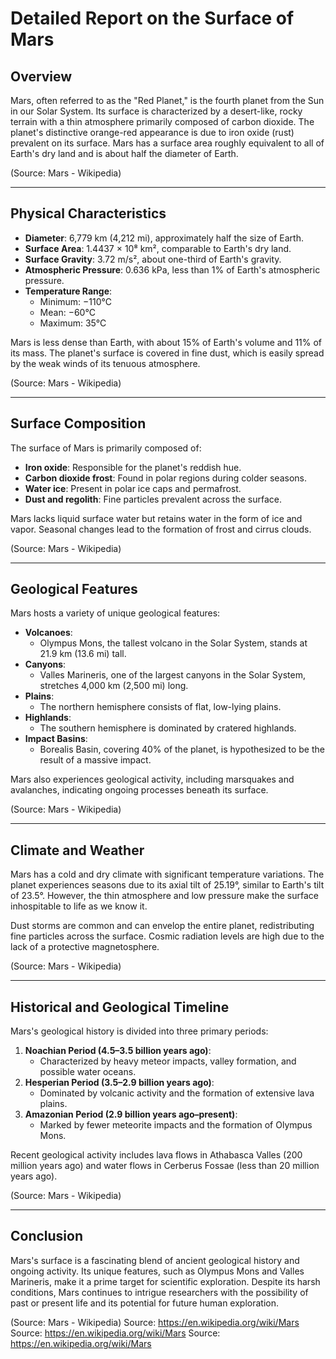 # Detailed Report on the Surface of Mars

## Overview
Mars, often referred to as the "Red Planet," is the fourth planet from the Sun in our Solar System. Its surface is characterized by a desert-like, rocky terrain with a thin atmosphere primarily composed of carbon dioxide. The planet's distinctive orange-red appearance is due to iron oxide (rust) prevalent on its surface. Mars has a surface area roughly equivalent to all of Earth's dry land and is about half the diameter of Earth.

(Source: Mars - Wikipedia)

---

## Physical Characteristics
- **Diameter**: 6,779 km (4,212 mi), approximately half the size of Earth.
- **Surface Area**: 1.4437 × 10⁸ km², comparable to Earth's dry land.
- **Surface Gravity**: 3.72 m/s², about one-third of Earth's gravity.
- **Atmospheric Pressure**: 0.636 kPa, less than 1% of Earth's atmospheric pressure.
- **Temperature Range**: 
  - Minimum: −110°C
  - Mean: −60°C
  - Maximum: 35°C

Mars is less dense than Earth, with about 15% of Earth's volume and 11% of its mass. The planet's surface is covered in fine dust, which is easily spread by the weak winds of its tenuous atmosphere.

(Source: Mars - Wikipedia)

---

## Surface Composition
The surface of Mars is primarily composed of:
- **Iron oxide**: Responsible for the planet's reddish hue.
- **Carbon dioxide frost**: Found in polar regions during colder seasons.
- **Water ice**: Present in polar ice caps and permafrost.
- **Dust and regolith**: Fine particles prevalent across the surface.

Mars lacks liquid surface water but retains water in the form of ice and vapor. Seasonal changes lead to the formation of frost and cirrus clouds.

(Source: Mars - Wikipedia)

---

## Geological Features
Mars hosts a variety of unique geological features:
- **Volcanoes**: 
  - Olympus Mons, the tallest volcano in the Solar System, stands at 21.9 km (13.6 mi) tall.
- **Canyons**: 
  - Valles Marineris, one of the largest canyons in the Solar System, stretches 4,000 km (2,500 mi) long.
- **Plains**: 
  - The northern hemisphere consists of flat, low-lying plains.
- **Highlands**: 
  - The southern hemisphere is dominated by cratered highlands.
- **Impact Basins**: 
  - Borealis Basin, covering 40% of the planet, is hypothesized to be the result of a massive impact.

Mars also experiences geological activity, including marsquakes and avalanches, indicating ongoing processes beneath its surface.

(Source: Mars - Wikipedia)

---

## Climate and Weather
Mars has a cold and dry climate with significant temperature variations. The planet experiences seasons due to its axial tilt of 25.19°, similar to Earth's tilt of 23.5°. However, the thin atmosphere and low pressure make the surface inhospitable to life as we know it.

Dust storms are common and can envelop the entire planet, redistributing fine particles across the surface. Cosmic radiation levels are high due to the lack of a protective magnetosphere.

(Source: Mars - Wikipedia)

---

## Historical and Geological Timeline
Mars's geological history is divided into three primary periods:
1. **Noachian Period (4.5–3.5 billion years ago)**:
   - Characterized by heavy meteor impacts, valley formation, and possible water oceans.
2. **Hesperian Period (3.5–2.9 billion years ago)**:
   - Dominated by volcanic activity and the formation of extensive lava plains.
3. **Amazonian Period (2.9 billion years ago–present)**:
   - Marked by fewer meteorite impacts and the formation of Olympus Mons.

Recent geological activity includes lava flows in Athabasca Valles (200 million years ago) and water flows in Cerberus Fossae (less than 20 million years ago).

(Source: Mars - Wikipedia)

---

## Conclusion
Mars's surface is a fascinating blend of ancient geological history and ongoing activity. Its unique features, such as Olympus Mons and Valles Marineris, make it a prime target for scientific exploration. Despite its harsh conditions, Mars continues to intrigue researchers with the possibility of past or present life and its potential for future human exploration.

(Source: Mars - Wikipedia)
Source: https://en.wikipedia.org/wiki/Mars
Source: https://en.wikipedia.org/wiki/Mars
Source: https://en.wikipedia.org/wiki/Mars
